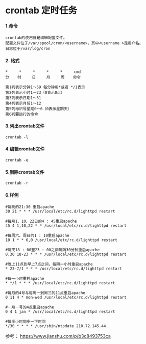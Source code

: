 # crontab 定时任务

#### 1.命令
```
crontab的使用就是编辑配置文件。
配置文件位于/var/spool/cron/<username>，其中<username >是用户名。
日志位于/var/log/cron
```
#### 2. 格式
```
*     *     *     *     *     cmd
分　  时　   日　   月　   周　  命令

第1列表示分钟1～59 每分钟用*或者 */1表示
第2列表示小时1～23（0表示0点）
第3列表示日期1～31
第4列表示月份1～12
第5列标识号星期0～6（0表示星期天）
第6列要运行的命令
```
#### 3.列出crontab文件
	crontab -l

#### 4.编辑crontab文件
	crontab -e

#### 5.删除crontab文件
	crontab -r

#### 6.样例
```
#每晚的21:30 重启apache
30 21 * * * /usr/local/etc/rc.d/lighttpd restart

#每月1、10、22日的4 : 45重启apache
45 4 1,10,22 * * /usr/local/etc/rc.d/lighttpd restart

#每周六、周日的1 : 10重启apache
10 1 * * 6,0 /usr/local/etc/rc.d/lighttpd restart

#每天18 : 00至23 : 00之间每隔30分钟重启apache
0,30 18-23 * * * /usr/local/etc/rc.d/lighttpd restart

#晚上11点到早上7点之间，每隔一小时重启apache
* 23-7/1 * * * /usr/local/etc/rc.d/lighttpd restart

#每一小时重启apache
* */1 * * * /usr/local/etc/rc.d/lighttpd restart

#每月的4号与每周一到周三的11点重启apache
0 11 4 * mon-wed /usr/local/etc/rc.d/lighttpd restart

#一月一号的4点重启apache
0 4 1 jan * /usr/local/etc/rc.d/lighttpd restart

#每半小时同步一下时间
*/30 * * * * /usr/sbin/ntpdate 210.72.145.44
```

参考：
https://www.jianshu.com/p/b3c8493753ca